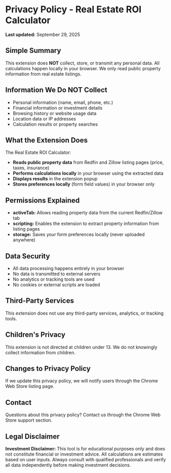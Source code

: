 # Privacy Policy - Real Estate ROI Calculator

**Last updated:** September 29, 2025

## Simple Summary
This extension does **NOT** collect, store, or transmit any personal data. All calculations happen locally in your browser. We only read public property information from real estate listings.

## Information We Do NOT Collect
- Personal information (name, email, phone, etc.)
- Financial information or investment details
- Browsing history or website usage data
- Location data or IP addresses
- Calculation results or property searches

## What the Extension Does
The Real Estate ROI Calculator:
- **Reads public property data** from Redfin and Zillow listing pages (price, taxes, insurance)
- **Performs calculations locally** in your browser using the extracted data
- **Displays results** in the extension popup
- **Stores preferences locally** (form field values) in your browser only

## Permissions Explained
- **activeTab:** Allows reading property data from the current Redfin/Zillow tab
- **scripting:** Enables the extension to extract property information from listing pages
- **storage:** Saves your form preferences locally (never uploaded anywhere)

## Data Security
- All data processing happens entirely in your browser
- No data is transmitted to external servers
- No analytics or tracking tools are used
- No cookies or external scripts are loaded

## Third-Party Services
This extension does not use any third-party services, analytics, or tracking tools.

## Children's Privacy
This extension is not directed at children under 13. We do not knowingly collect information from children.

## Changes to Privacy Policy
If we update this privacy policy, we will notify users through the Chrome Web Store listing page.

## Contact
Questions about this privacy policy? Contact us through the Chrome Web Store support section.

## Legal Disclaimer
**Investment Disclaimer:** This tool is for educational purposes only and does not constitute financial or investment advice. All calculations are estimates based on user inputs. Always consult with qualified professionals and verify all data independently before making investment decisions.